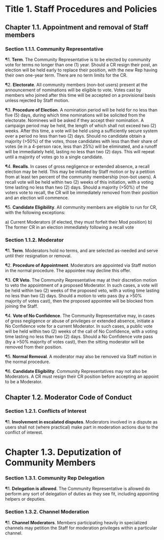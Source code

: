 # Title 1. Staff Procedures and Policies

## Chapter 1.1. Appointment and removal of Staff members

### Section 1.1.1. Community Representative

¶1. **Term**. The Community Representative is to be elected by community vote for terms no longer than one (1) year. Should a CR resign their post, an election will be held early to replace their position, with the new Rep having their own one-year term. There are no term limits for the CR.

¶2. **Electorate**. All community members (non-bot users) present at the announcement of nominations will be eligible to vote. Votes cast by members who joined after this time will be accepted on a provisional basis unless rejected by Staff motion.

¶3. **Procedure of Election**. A nomination period will be held for no less than five (5) days, during which time nominations will be solicited from the electorate. Nominees will be asked if they accept their nomination. A campaign period may be held, the length of which shall not exceed two (2) weeks. After this time, a vote will be held using a sufficiently secure system over a period no less than two (2) days. Should no candidate obtain a majority (>50%) of the votes, those candidates with less than their share of votes (ie in a 4-person race, less than 25%) will be eliminated, and a runoff will be immediately held, lasting no less than two (2) days. This will repeat until a majority of votes go to a single candidate.

¶4. **Recalls**. In cases of gross negligence or extended absence, a recall election may be held. This may be initiated by Staff motion or by a petition from at least ten percent of the community membership (non-bot users). A recall vote will be held within two (2) weeks of this initiation, with a voting time lasting no less than two (2) days. Should a majority (>50%) of the voters vote to recall, the CR will be immediately removed from their position and an election will commence.

¶5. **Candidate Eligibility**. All community members are eligible to run for CR, with the following exceptions:

a) Current Moderators (if elected, they must forfeit their Mod position)
b) The former CR in an election immediately following a recall vote

### Section 1.1.2. Moderator

¶1. **Term**. Moderators hold no terms, and are selected as-needed and serve until their resignation or removal.

¶2. **Procedure of Appointment**. Moderators are appointed via Staff motion in the normal procedure. The appointee may decline this offer.

¶3. **CR Veto**. The Community Representative may at their discretion motion to veto the appointment of a proposed Moderator. In such cases, a vote will be held within two (2) weeks of the proposed veto, with a voting time lasting no less than two (2) days. Should a motion to veto pass (by a >50% majority of votes cast), then the proposed appointee will be blocked from joining the Staff.

¶4. **Vote of No Confidence**. The Community Representative may, in cases of gross negligence or abuse of privileges or extended absence, initiate a No Confidence vote for a current Moderator. In such cases, a public vote will be held within two (2) weeks of the call of No Confidence, with a voting time lasting no less than two (2) days. Should a No Confidence vote pass (by a >50% majority of votes cast), then the sitting moderator will be removed from their position.

¶5. **Normal Removal**. A moderator may also be removed via Staff motion in the normal procedure.

¶6. **Candidate Eligibility**. Community Representatives may not also be Moderators. A CR must resign their CR position before accepting an appoint to be a Moderator.

## Chapter 1.2. Moderator Code of Conduct

### Section 1.2.1. Conflicts of Interest

¶1. **Involvement in escalated disputes**. Moderators involved in a dispute as users shall not (where practical) make part in moderation actions due to the conflict of interest.

# Chapter 1.3. Deputization of Community Members

### Section 1.3.1. Community Rep Delegation

¶1. **Delegation is allowed**. The Community Representative is allowed do perform any sort of delegation of duties as they see fit, including appointing helpers or deputies.

### Section 1.3.2. Channel Moderation

¶1. **Channel Moderators**. Members participating heavily in specialized channels may petition the Staff for moderation privileges within a particular channel.

